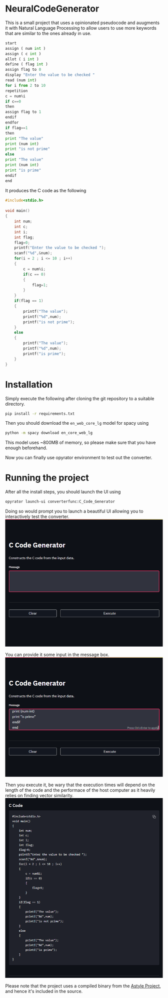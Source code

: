 # NeuralCodeGenerator

This is a small project that uses a opinionated pseudocode and auugments it with Natural Language Processing to allow users to use more keywords that are similar to the ones already in use.

```py
start 
assign ( num int )
assign ( c int )
allot ( i int )
define ( flag int )
assign flag to 0
display "Enter the value to be checked "
read (num int)
for i from 2 to 10
repetition 
c = num%i
if c==0
then
assign flag to 1
endif
endfor
if flag==1
then
print "The value"
print (num int)
print "is not prime"
else
print "The value"
print (num int)
print "is prime"
endif
end
```


It produces the C code as the following


```c
#include<stdio.h>

void main()
{
    int num;
    int c;
    int i;
    int flag;
    flag=0;
    printf("Enter the value to be checked ");
    scanf("%d",&num);
    for(i = 2 ; i <= 10 ; i++)
    {
        c = num%i;
        if(c == 0)
        {
            flag=1;
        }
    }
    if(flag == 1)
    {
        printf("The value");
        printf("%d",num);
        printf("is not prime");
    }
    else
    {
        printf("The value");
        printf("%d",num);
        printf("is prime");
    }
}
```

# Installation

Simply execute the following after cloning the git repository to a suitable directory.

```sh
pip install -r requirements.txt
```

Then you should download the `en_web_core_lg` model for spacy using
```sh
python -m spacy download en_core_web_lg
```
This model uses ~800MB of memory, so please make sure that you have enough beforehand.

Now you can finally use opyrator environment to test out the converter.

# Running the project
After all the install steps, you should launch the UI using
```sh
opyrator launch-ui converterfunc:C_Code_Generator
```
Doing so would prompt you to launch a beautiful UI allowing you to interactively test the converter.
![ui](./doc/ui.png)

You can provide it some input in the message box.
![message](./doc/input.png)

Then you execute it, be wary that the execution times will depend on the length of the code and the performace of the host computer as it heavily relies on finding vector similarity.
![output](./doc/c_code.png)

Please note that the project uses a compiled binary from the [Astyle Project](http://astyle.sourceforge.net/), and hence it's included in the source.
